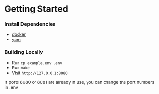 # Getting Started

### Install Dependencies
- [docker](https://docs.docker.com/engine/install/)
- [yarn](https://classic.yarnpkg.com/lang/en/docs/install/)

### Building Locally
- Run `cp example.env .env`
- Run `make`
- Visit `http://127.0.0.1:8080`

If ports 8080 or 8081 are already in use, you can change the port numbers in .env
